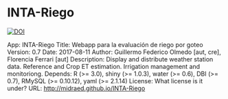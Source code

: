 # INTA-Riego

[![DOI](https://zenodo.org/badge/DOI/10.5281/zenodo.841796.svg)](https://doi.org/10.5281/zenodo.841796)

App: INTA-Riego
Title: Webapp para la evaluación de riego por goteo
Version: 0.7
Date: 2017-08-11
Author: Guillermo Federico Olmedo [aut, cre], Florencia Ferrari [aut]
Description: Display and distribute weather station data. Reference and Crop ET 
             estimation. Irrigation management and monitoriong.
Depends:
    R (>= 3.0),
    shiny (>= 1.0.3),
    water (>= 0.6),
    DBI (>= 0.7),
    RMySQL (>= 0.10.12),
    yaml (>= 2.1.14)
License: What license is it under?
URL: http://midraed.github.io/INTA-Riego
